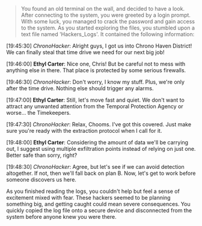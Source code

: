 > You found an old terminal on the wall, and decided to have a look. After connecting to the system, you were greeted by a login prompt. With some luck, you managed to crack the password and gain access to the system. As you started exploring the files, you stumbled upon a text file named 'Hackers_Logs'. It contained the following information:

[19:45:30] *ChronoHacker*: Alright guys, I got us into Chrono Haven District! We can finally steal that time drive we need for our next big job!

[19:46:00] **Ethyl Carter**: Nice one, Chris! But be careful not to mess with anything else in there. That place is protected by some serious firewalls.

[19:46:30] *ChronoHacker*: Don't worry, I know my stuff. Plus, we're only after the time drive. Nothing else should trigger any alarms.

[19:47:00] **Ethyl Carter**: Still, let's move fast and quiet. We don't want to attract any unwanted attention from the Temporal Protection Agency or worse... the Timekeepers.

[19:47:30] *ChronoHacker*: Relax, Chooms. I've got this covered. Just make sure you're ready with the extraction protocol when I call for it.

[19:48:00] **Ethyl Carter**: Considering the amount of data we'll be carrying out, I suggest using multiple exfiltration points instead of relying on just one. Better safe than sorry, right?

[19:48:30] *ChronoHacker*: Agree, but let's see if we can avoid detection altogether. If not, then we'll fall back on plan B. Now, let's get to work before someone discovers us here.

As you finished reading the logs, you couldn't help but feel a sense of excitement mixed with fear. These hackers seemed to be planning something big, and getting caught could mean severe consequences. You quickly copied the log file onto a secure device and disconnected from the system before anyone knew you were there.
